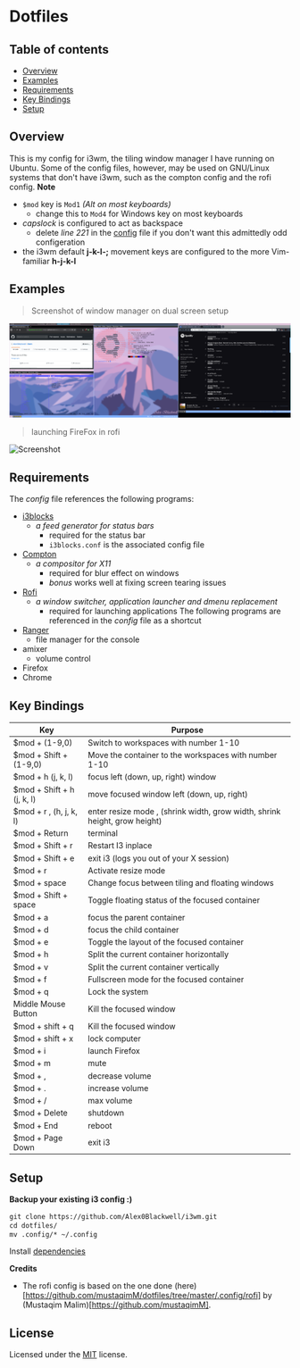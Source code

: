 # Dotfiles

## Table of contents
* [Overview](#overview)
* [Examples](#examples)
* [Requirements](#requirements)
* [Key Bindings](#key-bindings)
* [Setup](#setup)

## Overview
This is my config for i3wm, the tiling window manager I have running on Ubuntu. Some of the config files, however, may be used on GNU/Linux systems that don't have i3wm, such as the compton config and the rofi config.
**Note**
  - `$mod` key is `Mod1` *(Alt on most keyboards)*
    - change this to `Mod4` for Windows key on most keyboards
  - *capslock* is configured to act as backspace
    - delete *line 221* in the [config](config) file if you don't want this admittedly odd configeration
  - the i3wm default **j-k-l-;** movement keys are configured to the more Vim-familiar **h-j-k-l**

## Examples

> Screenshot of window manager on dual screen setup

![Screenshot](.images/Screenshot.png "Colourful!")

> launching FireFox in rofi

![Screenshot](.images/rofi.png "Launching time!")

## Requirements
The *config* file references the following programs:
  - [i3blocks](https://github.com/vivien/i3blocks)
    - *a feed generator for status bars*
      - required for the status bar
      - `i3blocks.conf` is the associated config file
  - [Compton](https://github.com/chjj/compton)
    - *a compositor for X11*
      - required for blur effect on windows
      - *bonus* works well at fixing screen tearing issues
  - [Rofi](https://github.com/davatorium/rofi)
    - *a window switcher, application launcher and dmenu replacement*
      - required for launching applications
The following programs are referenced in the *config* file as a shortcut
  - [Ranger](https://github.com/ranger/ranger)
    - file manager for the console
  - amixer
    - volume control
  - Firefox
  - Chrome

## Key Bindings

  | Key                                | Purpose                                                                             |
  | ---                                | -------                                                                             |
  | $mod + (1-9,0)                     | Switch to workspaces with number 1-10                                               |
  | $mod + Shift + (1-9,0)             | Move the container to the workspaces with number 1-10                               |
  | $mod + h (j, k, l)                 | focus left (down, up, right) window                                                 |
  | $mod + Shift + h (j, k, l)         | move focused window left (down, up, right)                                          |
  | $mod + r , (h, j, k, l)            | enter resize mode , (shrink width, grow width, shrink height, grow height)          |
  | $mod + Return                      | terminal                                                                            |
  | $mod + Shift + r                   | Restart I3 inplace                                                                  |
  | $mod + Shift + e                   | exit i3 (logs you out of your X session)                                            |
  | $mod + r                           | Activate resize mode                                                                |
  | $mod + space                       | Change focus between tiling and floating windows                                    |
  | $mod + Shift + space               | Toggle floating status of the focused container                                     |
  | $mod + a                           | focus the parent container                                                          |
  | $mod + d                           | focus the child container                                                           |
  | $mod + e                           | Toggle the layout of the focused container                                          |
  | $mod + h                           | Split the current container horizontally                                            |
  | $mod + v                           | Split the current container vertically                                              |
  | $mod + f                           | Fullscreen mode for the focused container                                           |
  | $mod + q                           | Lock the system                                                                     |
  | Middle Mouse Button                | Kill the focused window                                                             |
  | $mod + shift + q                   | Kill the focused window                                                             |
  | $mod + shift + x                   | lock computer                                                                       |
  | $mod + i                           | launch Firefox                                                                      |
  | $mod + m                           | mute                                                                                |
  | $mod + ,                           | decrease volume                                                                     |
  | $mod + .                           | increase volume                                                                     |
  | $mod + /                           | max volume                                                                          |
  | $mod + Delete                      | shutdown                                                                            |
  | $mod + End                         | reboot                                                                              |
  | $mod + Page Down                   | exit i3                                                                             |

## Setup

**Backup your existing i3 config :)**

    git clone https://github.com/Alex0Blackwell/i3wm.git
    cd dotfiles/
    mv .config/* ~/.config

Install [dependencies](#requirements)

**Credits**
  - The rofi config is based on the one done (here)[https://github.com/mustaqimM/dotfiles/tree/master/.config/rofi] by (Mustaqim Malim)[https://github.com/mustaqimM].

## License
Licensed under the [MIT](LICENSE) license.
